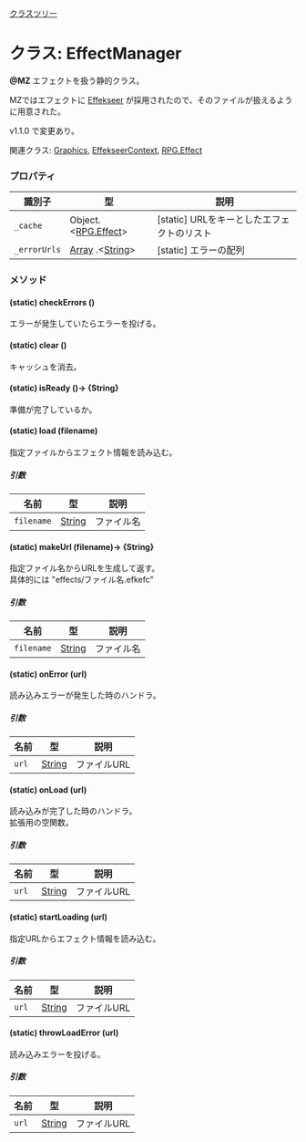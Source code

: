 [クラスツリー](index.md)

# クラス: EffectManager
**@MZ** エフェクトを扱う静的クラス。

MZではエフェクトに [Effekseer](https://effekseer.github.io/jp/) が採用されたので、そのファイルが扱えるように用意された。

v1.1.0 で変更あり。

関連クラス: [Graphics](Graphics.md), [EffekseerContext](EffekseerContext.md), [RPG.Effect](RPG.Effect.md)

### プロパティ

| 識別子 | 型 | 説明 |
| --- | --- | --- |
| `_cache` | Object.&lt;[RPG.Effect](RPG.Effect.md)&gt; | [static] URLをキーとしたエフェクトのリスト |
| `_errorUrls` | [Array](Array.md) .&lt;[String](String.md)&gt; | [static] エラーの配列 |


### メソッド

#### (static) checkErrors ()
エラーが発生していたらエラーを投げる。


#### (static) clear ()
キャッシュを消去。


#### (static) isReady ()→ {String}
準備が完了しているか。


#### (static) load (filename)
指定ファイルからエフェクト情報を読み込む。

##### 引数

| 名前 | 型 |  説明 |
| --- | --- | --- |
| `filename` | [String](String.md) | ファイル名 |


#### (static) makeUrl (filename)→ {String}
指定ファイル名からURLを生成して返す。<br />
具体的には "effects/ファイル名.efkefc"

##### 引数

| 名前 | 型 |  説明 |
| --- | --- | --- |
| `filename` | [String](String.md) | ファイル名 |


#### (static) onError (url)
読み込みエラーが発生した時のハンドラ。

##### 引数

| 名前 | 型 |  説明 |
| --- | --- | --- |
| `url` | [String](String.md) | ファイルURL |


#### (static) onLoad (url)
読み込みが完了した時のハンドラ。<br />
拡張用の空関数。

##### 引数

| 名前 | 型 |  説明 |
| --- | --- | --- |
| `url` | [String](String.md) | ファイルURL |


#### (static) startLoading (url)
指定URLからエフェクト情報を読み込む。

##### 引数

| 名前 | 型 |  説明 |
| --- | --- | --- |
| `url` | [String](String.md) | ファイルURL |


#### (static) throwLoadError (url)
読み込みエラーを投げる。

##### 引数

| 名前 | 型 |  説明 |
| --- | --- | --- |
| `url` | [String](String.md) | ファイルURL |

